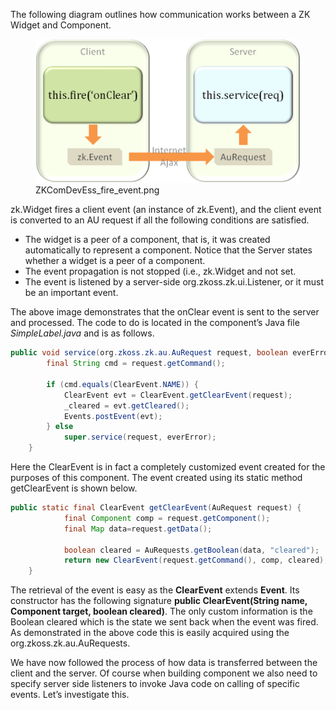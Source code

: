 The following diagram outlines how communication works between a ZK
Widget and Component.

<figure>
<img src="images/ZKComDevEss_fire_event.png"
title="ZKComDevEss_fire_event.png" />
<figcaption>ZKComDevEss_fire_event.png</figcaption>
</figure>

<javadoc directory="jsdoc" method="fire(_global_.String, zk.Object, _global_.Map, int)">zk.Widget</javadoc>
fires a client event (an instance of
<javadoc directory="jsdoc">zk.Event</javadoc>), and the client event is
converted to an AU request if all the following conditions are
satisfied.

- The widget is a peer of a component, that is, it was created
  automatically to represent a component. Notice that the Server states
  whether a widget is a peer of a component.
- The event propagation is not stopped (i.e.,
  <javadoc directory="jsdoc" method="fire(_global_.String, zk.Object, _global_.Map, int)">zk.Widget</javadoc>
  and not set.
- The event is listened by a server-side
  <javadoc>org.zkoss.zk.ui.Listener</javadoc>, or it must be an
  important event.

The above image demonstrates that the onClear event is sent to the
server and processed. The code to do is located in the component’s Java
file *SimpleLabel.java* and is as follows.

``` java
public void service(org.zkoss.zk.au.AuRequest request, boolean everError) {
        final String cmd = request.getCommand();

        if (cmd.equals(ClearEvent.NAME)) {
            ClearEvent evt = ClearEvent.getClearEvent(request);
            _cleared = evt.getCleared();
            Events.postEvent(evt);
        } else
            super.service(request, everError);
    }
```

Here the ClearEvent is in fact a completely customized event created for
the purposes of this component. The event created using its static
method <mp>getClearEvent</mp> is shown below.

``` java
public static final ClearEvent getClearEvent(AuRequest request) {
            final Component comp = request.getComponent();
            final Map data=request.getData();
            
            boolean cleared = AuRequests.getBoolean(data, "cleared");
            return new ClearEvent(request.getCommand(), comp, cleared);
    }
```

The retrieval of the event is easy as the **ClearEvent** extends
**Event**. Its constructor has the following signature **public
ClearEvent(String name, Component target, boolean cleared)**. The only
custom information is the Boolean cleared which is the state we sent
back when the event was fired. As demonstrated in the above code this is
easily acquired using the
<javadoc method="getBoolean(java.util.Map, java.lang.String)">org.zkoss.zk.au.AuRequests</javadoc>.

We have now followed the process of how data is transferred between the
client and the server. Of course when building component we also need to
specify server side listeners to invoke Java code on calling of specific
events. Let’s investigate this.
